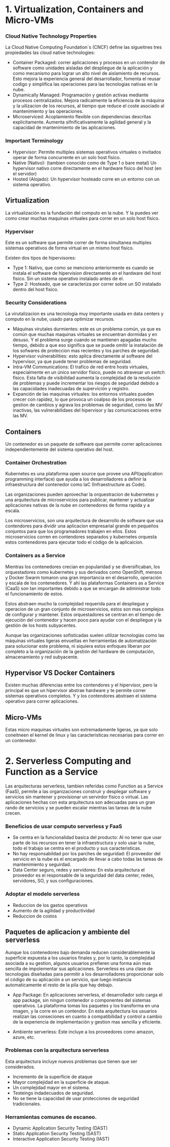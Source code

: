 # 1. Virtualization, Containers and Micro-VMs

### Cloud Native Technology Properties

La Cloud Native Computing Foundation´s (CNCF) define las sigueitnes tres propiedades las cloud native technologies: 

* Container Packaged:  correr aplicaciones y procesos en un contendor de software como unidades aisladas del despliegue de la aplicación y como mecanismo para lograr un alto nivel de aislamiento de recursos. Esto mejora la experiencia general del desarrollador, fomenta el reusar codigo y simplifica las operaciones para las tecnologias nativas en la nube.
* Dynamically Managed: Programación y gestión activas mediante procesos centralizados. Mejora radicalmente la eficiencia de la máquina y la uilizacion de los recursos, al tiempo que reduce el coste asociado al mantenimiento y las operaciones.
* Microserviced: Acoplamiento flexible con dependencias descritas explicitamente. Aumenta sifnificativamente la agilidad general y la capacidad de mantenimiento de las aplicaciones.

### Important Terminology

* Hypervisor: Permite multiples sistemas operativos virtuales o invitados operar de forma concurrente en un solo host fisico.
* Native (Nativo): (tambien conocido como de Type 1 o bare metal) Un hypervisor nativo corre directamente en el hardware fisico del host (en el servidor)
* Hosted (Alojado): Un hypervisor hosteado corre en un entorno con un sistema operativo.

## Virtualization

La virtualización es la fundación del computo en la nube. Y la puedes ver como crear muchas maquinas virtuales para correr en un solo host fisico. 

### Hypervisor

Este es un software que permite correr de forma simultanea multiples sistemas operativos de forma virtual en un mismo host fisico. 

Existen dos tipos de hipervisores: 

* Type 1: Nativo, que como se menciono anteriormente es cuando se instala el software de hipervision directamente en el hardware del host fisico. Sin un sistema operativo instalado antes de el.
* Type 2: Hosteado, que se caracteriza por correr sobre un SO instalado dentro del host fisico.

### Security Considerations

La virutalizacion es una tecnologia muy importante usada en data centers y computo en la nube, usado para optimizar recursos. 

* Máquinas virutales durmientes: este es un problema común, ya que es común que muchas maquinas virtuales se encuentran dormidas y en desuso. Y el problema surge cuando se mantienen apagadas mucho tiempo, debido a que eso significa que se puede omitir la instalación de los sofwares de proteccion mas recientes y los parches de seguridad.
* Hypervisor vulnerabilities: esto aplica directamente al software del hypervisor, ya que puede tener problemas de seguridad.
* Intra-VM Communications: El trafico de red entre hosts virtuales, especialmente en un único servidor físico, puede no atravesar un switch físico. Esta falta de visibilidad aumenta la complejidad de la resolución de problemas y puede incrementar los riesgos de seguridad debido a las capacidades inadecuadas de supervición y registro.
* Expanción de las maquinas virtuales: los entornos virtuales pueden crecer con rapidez, lo que provoca un coalpso de los procesos de gestion de cambios y agrava los problemas de seguridad, como las MV inactivas, las vulnerabilidaes del hipervisor y las comunicaciones entre las MV.

## Containers

Un contenedor es un paquete de software que permite correr aplicaciones independientemente del sistema operativo del host.

### Container Orchestration

Kubernetes es una plataforma open source que provee una API(application programming interface) que ayuda a los desarrolladores a definir la infraestructura del contenedor como IaC (Infraestructure as Code).

Las organizaciones pueden aprovechar la orquestracion de kubernetes y una arquitectura de microservicios para publicar, mantener y actualizar aplicaciones nativas de la nube en contenedores de forma rapida y a escala. 

Los microservicios, son una arquitectura de desarrollo de software que usa contendores para dividir una aplicacion empresarial grande en pequeños conjuntos para que los programadores trabajen en ellos. Estos microservicios corren en contendores separados y kubernetes orquesta estos contenedores para ejecutar todo el código de la aplicaicion. 

### Containers as a Service

Mientras los contenedores crecian en popularidad y se diversificaban, los orquestadores como kubernetes y sus derivados como OpenShift, mensos y Docker Swarm tomaron una gran importancia en el desarrollo, operación y escala de los contenedores. Y ahí las plataformas Containers as a Service (CaaS) son tan importantes debido a que se encargan de administrar todo el funcionamiento de estos. 

Estos abstraen mucho la complejidad requerida para el despliegue y operacion de un gran conjunto de microservicios, estos son mas complejos de configurar y mantener. Estos orquestadores se centran en el tiempo de ejecución del contenedor y hacen poco para ayudar con el despliegue y la gestión de los hosts subyacentes. 

Aunque las organizaciones sofisticadas suelen utilizar tecnologías como las máquinas virtuales ligeras envueltas en herramientas de automatización para solucionar este problema, ni siquiera estos enfoques liberan por completo a la organización de la gestión del hardware de computación, almacenamiento y red subyacente.

## Hypervisor VS Docker Containers

Existen muchas diferencias entre los contendores y el hipervisor, pero la principal es que un hipervisor abstrae hardware y te permite correr sistemas operativos completos. Y y los contendores abstraen el sistema operativo para correr aplicaciones. 

## Micro-VMs

Estas micro maquinas virtuales son extremadamente ligeras, ya que solo coneitneen el kernel de linux y las caracteristicas necesarias para correr en un contenedor. 

# 2. Serverless Computing and Function as a Service

Las arquitecturas serverless, tambien referidas como Function as a Service (FaaS), permite a las organizaciones construir y desplegar software y servicios sin mantener y provisionar un servirdor fisico o virtual. Las aplicaciones hechas con esta arquitectura son adecuadas para un gran rando de servicios y se pueden escalar mientras las tareas de la nube crecen. 

### Beneficios de usar computo serverless y FaaS

* Se centra en la funcionalidad basica del producto: Al no tener que usar parte de los recursos en tener la infraestructura y solo usar la nube, todo el trabajo se centra en el producto y sus caracteristicas. 
* No hay responsabildad por los parches de seguridad: El proveedor del servicio en la nube es el encargado de llevar a cabo todas las tareas de mantenimiento y seguirdad.
* Data Center seguro, redes y servidores: En esta arquitectura el proveedor es el responsable de la seguridad del data center, redes, servidores, SO, y sus configuraciones. 

### Adoptar el modelo serverless

* Reduccion de los gastos operativos
* Aumento de la agilidad y productividad
* Reduccion de costos

## Paquetes de aplicacion y ambiente del serverless

Aunque los contenedores bajo demanda reducen considerablemente la superficie expuesta a los usuarios finales y, por lo tanto, la complejidad asociada a su gestion, algunos usuarios prefieren una forma aún mas sencilla de impolementar sus aplicaciones. Serverless es una clase de tecnologias diseñadas para permitir a los desarrolladores proporcionar solo el código de su aplicación a un servicio, que luego instancia automaticamente el resto de la pila que hay debajo. 

* App Package: En aplicaciones serverless, el desarrollador solo carga el app package, sin ningun contenedor o componentes del sistemas operativos. La plataforma tomas los paquetes y los transforma en una imagen, y la corre en un contendor. En esta arquitectura los usuarios realizan las conseciones en cuanto a compatibilidad y control a cambio de la experiencia de implementación y gestion mas sencilla y eficiente.

* Ambiente serverless: Este incluye a los proveedores como amazon, azure, etc.

### Problemas con la arquitectura serverless

Esta arquitectura incluye nuevos problemas que tienen que ser considerados.

* Incremento de la superficie de ataque
* Mayor complejidad en la superficie de ataque.
* Un complejidad mayor en el sistema.
* Testeings indadecuados de seguridad.
* No se tiene la capacidad de usar protecciones de seguridad tradicionales.

### Herramientas comunes de escaneo.

* Dynamic Application Security Testing (DAST)
* Static Application Security Testing (SAST)
* Interactive Application Security Testing (IAST)







